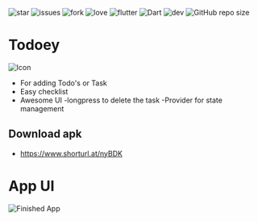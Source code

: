 ![star](https://img.shields.io/github/stars/swaraj961/Todoey-FlutterApp) ![issues](https://img.shields.io/github/issues/swaraj961/Todoey-FlutterApp) ![fork](https://img.shields.io/github/forks/swaraj961/Todoey-FlutterApp) ![love](https://img.shields.io/badge/open%20%20source-%E2%9D%A4-red) ![flutter](https://img.shields.io/badge/Flutter-Framework-blue?logo=flutter) ![Dart](https://img.shields.io/badge/Dart-Language-blue?logo=dart) ![dev](https://img.shields.io/badge/developed%20by%20-swaraj%20routray-orange)
![GitHub repo size](https://img.shields.io/github/repo-size/swaraj961/Todoey-FlutterApp)

# Todoey
![Icon](https://github.com/swaraj961/Todoey-FlutterApp/blob/master/android/app/src/main/res/mipmap-hdpi/ic_launcher.png)
- For adding Todo's or Task
- Easy checklist
- Awesome UI
-longpress to delete the task
-Provider for state management

## Download apk 
- https://www.shorturl.at/nyBDK

# App UI 
![Finished App](https://github.com/swaraj961/Todoey-FlutterApp/blob/master/assets/GIF-200426_074844.gif)

